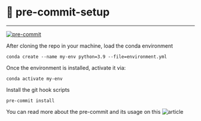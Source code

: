 # 📕 pre-commit-setup
----------------------------------------------------------------
[![pre-commit](https://img.shields.io/badge/pre--commit-enabled-brightgreen?logo=pre-commit&logoColor=white)](https://github.com/pre-commit/pre-commit)

After cloning the repo in your machine, load the conda environment
```shell
conda create --name my-env python=3.9 --file=environment.yml
```

Once the environment is installed, activate it via:
```shell
conda activate my-env
```

Install the git hook scripts
```shell
pre-commit install
```

You can read more about the pre-commit and its usage on this ![article](https://www.datamover.ai/post/boost-your-coding-productivity-with-this-tool)
